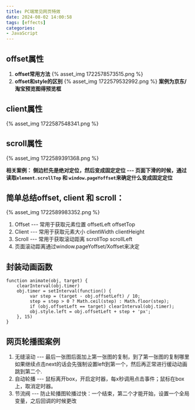 ```yaml
---
title: PC端常见网页特效
date: 2024-08-02 14:00:58
tags: [effects]
categories: 
- JavaScript
---
```

## offset属性

1. **offset常用方法**
   {% asset_img 1722578573515.png %}
2. **offset和style的区别**
   {% asset_img 1722579532992.png %}
   **案例为京东/淘宝预览图得预览框**

## client属性

{% asset_img 1722587548341.png %}

## scroll属性

{% asset_img 1722589391368.png %}

**相关案例： 侧边栏先是绝对定位，然后变成固定定位 --- 页面下滑的时候，通过读取`element.scrollTop` 和 `window.pageYoffset`来确定什么变成固定定位**

## 简单总结offset, client 和 scroll：

{% asset_img 1722589983352.png %}

1. Offset --- 常用于获取元素位置      offsetLeft offsetTop
2. Client --- 常用于获取元素大小      clientWidth clientHeight
3. Scroll --- 常用于获取滚动距离      scrollTop scrollLeft
4. 页面滚动距离通过window.pageYoffset/Xoffset来决定

## 封装动画函数

```
function animate(obj, target) {
    clearInterval(obj.timer)
    obj.timer = setInterval(function() {
         var step = (target - obj.offsetLeft) / 10;
         step = step > 0 ? Math.ceil(step) : Math.floor(step);
         if (obj.offsetLeft == target) clearInterval(obj.timer);
         obj.style.left = obj.offsetLeft + step + 'px';
    }, 15)
}
```

## 网页轮播图案例

1. 无缝滚动 --- 最后一张图后面加上第一张图的复制，到了第一张图的复制哪里如果继续点击next的话会先强制设置left到第一个，然后再正常进行缓动动画跳到第二个.
2. 自动轮播 --- 鼠标离开box，开启定时器，每x秒调用点击事件；鼠标在box上，取消定时器。
3. 节流阀 --- 防止轮播图轮播过快：一个结束，第二个才能开始，设置一个全局变量，之后回调的时候更改
